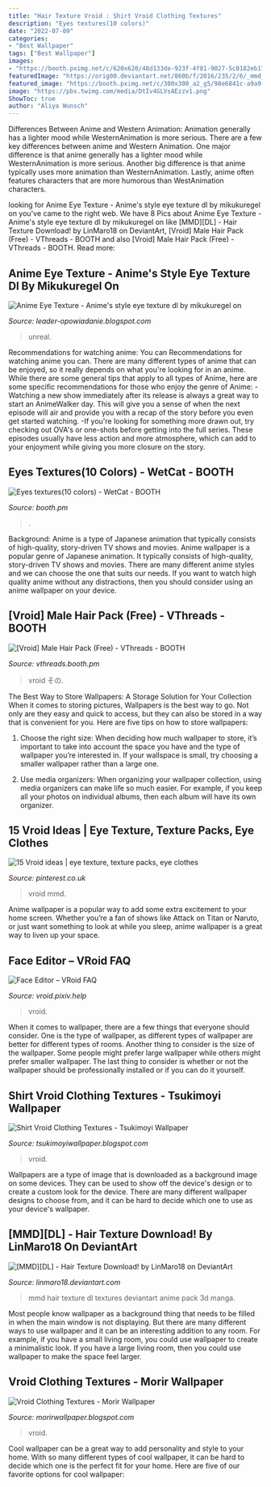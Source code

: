 ```yaml
---
title: "Hair Texture Vroid : Shirt Vroid Clothing Textures"
description: "Eyes textures(10 colors)"
date: "2022-07-09"
categories:
- "Best Wallpaper"
tags: ["Best Wallpaper"]
images:
- "https://booth.pximg.net/c/620x620/48d133de-923f-4f81-9027-5c0182eb17e4/i/2513611/029eacb7-5095-468a-a05a-5a694468cd27_base_resized.jpg"
featuredImage: "https://orig00.deviantart.net/860b/f/2016/235/2/6/_mmd__dl____hair_texture_download__by_linmaro18-daezdw3.png"
featured_image: "https://booth.pximg.net/c/300x300_a2_g5/98e6841c-a9a9-4332-afb3-041429e502c8/i/2811479/42f3e155-9210-4438-a5d4-3965f793d174_base_resized.jpg"
image: "https://pbs.twimg.com/media/DtIv4GLVsAEzzv1.png"
ShowToc: true
author: "Aliya Wunsch"
---
```



Differences Between Anime and Western Animation: Animation generally has a lighter mood while WesternAnimation is more serious.
There are a few key differences between anime and Western Animation. One major difference is that anime generally has a lighter mood while WesternAnimation is more serious. Another big difference is that anime typically uses more animation than WesternAnimation. Lastly, anime often features characters that are more humorous than WestAnimation characters.

	

		
looking for Anime Eye Texture - Anime&#039;s style eye texture dl by mikukuregel on you've came to the right web. We have 8 Pics about Anime Eye Texture - Anime&#039;s style eye texture dl by mikukuregel on like [MMD][DL] - Hair Texture Download! by LinMaro18 on DeviantArt, [Vroid] Male Hair Pack (Free) - VThreads - BOOTH and also [Vroid] Male Hair Pack (Free) - VThreads - BOOTH. Read more:
		
    
## Anime Eye Texture - Anime&#039;s Style Eye Texture Dl By Mikukuregel On

<img loading=lazy src="https://lh3.googleusercontent.com/proxy/jg8K00TwkyZFs8wqyRwRUy9EH5aoyNvO9pcOjofs55NAkDUZ8pfOspPXfFAXDVYsrGM=s0-d" onerror="this.onerror=null;this.src='https://tse3.mm.bing.net/th?id=OIP.7cpC-c2b_a7Qmpmsy6VlnAHaHa&amp;pid=15.1';" alt="Anime Eye Texture - Anime&#039;s style eye texture dl by mikukuregel on">

_Source: leader-opowiadanie.blogspot.com_

>unreal. 

	

Recommendations for watching anime: You can
Recommendations for watching anime you can. There are many different types of anime that can be enjoyed, so it really depends on what you're looking for in an anime. While there are some general tips that apply to all types of Anime, here are some specific recommendations for those who enjoy the genre of Anime: 
-Watching a new show immediately after its release is always a great way to start an AnimeWalker day. This will give you a sense of when the next episode will air and provide you with a recap of the story before you even get started watching. 
-If you're looking for something more drawn out, try checking out OVA's or one-shots before getting into the full series. These episodes usually have less action and more atmosphere, which can add to your enjoyment while giving you more closure on the story.

    
## Eyes Textures(10 Colors) - WetCat - BOOTH

<img loading=lazy src="https://booth.pximg.net/c/620x620/48d133de-923f-4f81-9027-5c0182eb17e4/i/2513611/029eacb7-5095-468a-a05a-5a694468cd27_base_resized.jpg" onerror="this.onerror=null;this.src='https://tse1.mm.bing.net/th?id=OIP.I-jsyakowCSGAAIlk8dDHAHaGL&amp;pid=15.1';" alt="Eyes textures(10 colors) - WetCat - BOOTH">

_Source: booth.pm_

>. 

	

Background: Anime is a type of Japanese animation that typically consists of high-quality, story-driven TV shows and movies.
Anime wallpaper is a popular genre of Japanese animation. It typically consists of high-quality, story-driven TV shows and movies. There are many different anime styles and we can choose the one that suits our needs. If you want to watch high quality anime without any distractions, then you should consider using an anime wallpaper on your device.

    
## [Vroid] Male Hair Pack (Free) - VThreads - BOOTH

<img loading=lazy src="https://booth.pximg.net/c/300x300_a2_g5/98e6841c-a9a9-4332-afb3-041429e502c8/i/2811479/42f3e155-9210-4438-a5d4-3965f793d174_base_resized.jpg" onerror="this.onerror=null;this.src='https://tse4.mm.bing.net/th?id=OIP.nI4Ob8nCuFEbVesSKurFXAAAAA&amp;pid=15.1';" alt="[Vroid] Male Hair Pack (Free) - VThreads - BOOTH">

_Source: vthreads.booth.pm_

>vroid その. 

	

The Best Way to Store Wallpapers: A Storage Solution for Your Collection
When it comes to storing pictures, Wallpapers is the best way to go. Not only are they easy and quick to access, but they can also be stored in a way that is convenient for you. Here are five tips on how to store wallpapers:
1) Choose the right size: When deciding how much wallpaper to store, it’s important to take into account the space you have and the type of wallpaper you’re interested in. If your wallspace is small, try choosing a smaller wallpaper rather than a large one.

2) Use media organizers: When organizing your wallpaper collection, using media organizers can make life so much easier. For example, if you keep all your photos on individual albums, then each album will have its own organizer.

    
## 15 Vroid Ideas | Eye Texture, Texture Packs, Eye Clothes

<img loading=lazy src="https://i.pinimg.com/474x/00/07/86/000786355a0f9dc2dbfff0fb36553ae0.jpg" onerror="this.onerror=null;this.src='https://tse3.mm.bing.net/th?id=OIP.5rRdpf2CxlNn1oyBiPfB6gAAAA&amp;pid=15.1';" alt="15 Vroid ideas | eye texture, texture packs, eye clothes">

_Source: pinterest.co.uk_

>vroid mmd. 

	

Anime wallpaper is a popular way to add some extra excitement to your home screen. Whether you’re a fan of shows like Attack on Titan or Naruto, or just want something to look at while you sleep, anime wallpaper is a great way to liven up your space.

    
## Face Editor – VRoid FAQ

<img loading=lazy src="https://vroid.pixiv.help/hc/article_attachments/900006119423/201.png" onerror="this.onerror=null;this.src='https://tse4.mm.bing.net/th?id=OIP.EyypEhlMlpCXg9l8Id_LuAHaE7&amp;pid=15.1';" alt="Face Editor – VRoid FAQ">

_Source: vroid.pixiv.help_

>vroid. 

	

When it comes to wallpaper, there are a few things that everyone should consider. One is the type of wallpaper, as different types of wallpaper are better for different types of rooms. Another thing to consider is the size of the wallpaper. Some people might prefer large wallpaper while others might prefer smaller wallpaper. The last thing to consider is whether or not the wallpaper should be professionally installed or if you can do it yourself.

    
## Shirt Vroid Clothing Textures - Tsukimoyi Wallpaper

<img loading=lazy src="https://pbs.twimg.com/media/DtIv4GLVsAEzzv1.png" onerror="this.onerror=null;this.src='https://tse1.mm.bing.net/th?id=OIP.y8UZHun_S6SjQJ-4RzFlHwHaHa&amp;pid=15.1';" alt="Shirt Vroid Clothing Textures - Tsukimoyi Wallpaper">

_Source: tsukimoyiwallpaper.blogspot.com_

>vroid. 

	

Wallpapers are a type of image that is downloaded as a background image on some devices. They can be used to show off the device's design or to create a custom look for the device. There are many different wallpaper designs to choose from, and it can be hard to decide which one to use as your device's wallpaper.

    
## [MMD][DL] - Hair Texture Download! By LinMaro18 On DeviantArt

<img loading=lazy src="https://orig00.deviantart.net/860b/f/2016/235/2/6/_mmd__dl____hair_texture_download__by_linmaro18-daezdw3.png" onerror="this.onerror=null;this.src='https://tse2.mm.bing.net/th?id=OIP.fMRrL1aCMJ8_n5yubfMsDgHaEC&amp;pid=15.1';" alt="[MMD][DL] - Hair Texture Download! by LinMaro18 on DeviantArt">

_Source: linmaro18.deviantart.com_

>mmd hair texture dl textures deviantart anime pack 3d manga. 

	

Most people know wallpaper as a background thing that needs to be filled in when the main window is not displaying. But there are many different ways to use wallpaper and it can be an interesting addition to any room. For example, if you have a small living room, you could use wallpaper to create a minimalistic look. If you have a large living room, then you could use wallpaper to make the space feel larger.

    
## Vroid Clothing Textures - Morir Wallpaper

<img loading=lazy src="https://images-wixmp-ed30a86b8c4ca887773594c2.wixmp.com/i/109395e7-8f2f-4a7c-bf56-f3e901f732d9/db5kr6q-09d32de2-7c83-4fd9-9772-07f49e54ac6d.png" onerror="this.onerror=null;this.src='https://tse2.mm.bing.net/th?id=OIP.OJgxK5TdC_a65RNbBFI8KwHaEK&amp;pid=15.1';" alt="Vroid Clothing Textures - Morir Wallpaper">

_Source: morirwallpaper.blogspot.com_

>vroid. 

	

Cool wallpaper can be a great way to add personality and style to your home. With so many different types of cool wallpaper, it can be hard to decide which one is the perfect fit for your home. Here are five of our favorite options for cool wallpaper: 

